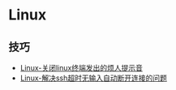 # Linux

## 技巧
* [Linux-关闭linux终端发出的烦人提示音](./2021/2021-03/2021-03-25/Linux-关闭linux终端发出的烦人提示音.md)
* [Linux-解决ssh超时无输入自动断开连接的问题](./2021/2021-03/2021-03-26/Linux-解决ssh超时无输入自动断开连接的问题.md)
